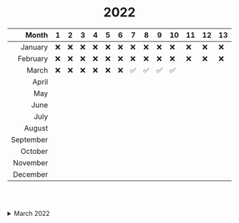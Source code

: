 # **<div align=center>2022</div>**

|     Month | 1   | 2   | 3   | 4   | 5   | 6   | 7   | 8   | 9   | 10  | 11  | 12  | 13  | 14  | 15  | 16  | 17  | 18  | 19  | 20  | 21  | 22  | 23  | 24  | 25  | 26  | 27  | 28  | 29  | 30  | 31  |
| --------: | --- | --- | --- | --- | --- | --- | --- | --- | --- | --- | --- | --- | --- | --- | --- | --- | --- | --- | --- | --- | --- | --- | --- | --- | --- | --- | --- | --- | --- | --- | --- |
|   January | ❌  | ❌  | ❌  | ❌  | ❌  | ❌  | ❌  | ❌  | ❌  | ❌  | ❌  | ❌  | ❌  | ❌  | ❌  | ❌  | ❌  | ❌  | ❌  | ❌  | ❌  | ❌  | ❌  | ❌  | ❌  | ❌  | ❌  | ❌  | ❌  | ❌  | ❌  |
|  February | ❌  | ❌  | ❌  | ❌  | ❌  | ❌  | ❌  | ❌  | ❌  | ❌  | ❌  | ❌  | ❌  | ❌  | ❌  | ❌  | ❌  | ❌  | ❌  | ❌  | ❌  | ❌  | ❌  | ❌  | ❌  | ❌  | ❌  | ❌  | ❌  | ❌  | ❌  |
|     March | ❌  | ❌  | ❌  | ❌  | ❌  | ❌  | ✅  | ✅  | ✅  | ✅  |
|     April |
|       May |
|      June |
|      July |
|    August |
| September |
|   October |
|  November |
|  December |

<br /><br />

<details>  <summary>March 2022</summary>

<table style="margin-left: 3rem">
  <tr>
    <th>Date</th> <th>Name</th> <th>Difficulty</th> <th>Tags</th>
  </tr>
  <tr>
    <td>07</td> <td>[Merge Two Sorted Lists](https://leetcode.com/problems/merge-two-sorted-lists/)</td> <td>🟢Easy</td> <td>Linked List, Two Pointer</td>
  </tr>
  <tr>
    <td>08</td> <td>[Linked List Cycle](https://leetcode.com/problems/linked-list-cycle/)</td> <td>🟢Easy</td> <td>Linked List, Two Pointer</td>
  </tr>
  <tr>
    <td>09</td> <td>[Remove Duplicates From Sorted List II](https://leetcode.com/problems/remove-duplicates-from-sorted-list-ii/)</td> <td>🟠Medium<td>Linked List</td>
  </tr>
  <tr>
    <td>10</td> <td>[Add Two Numbers](https://leetcode.com/problems/add-two-numbers/)</td> <td>🟠Medium<td>Linked List, Maths</td>
  </tr>
  <tr>
    <td>11</td> <td>[Rotate List](https://leetcode.com/problems/rotate-list/)</td> <td>🟠Medium<td>Linked List, Two Pointer</td>
  </tr>
</table>

</details>
